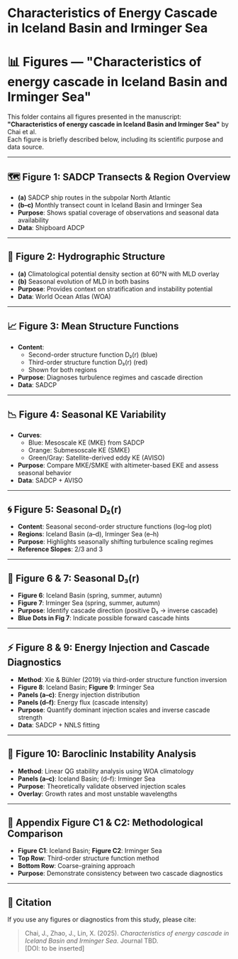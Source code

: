 # Characteristics of Energy Cascade in Iceland Basin and Irminger Sea
# 📊 Figures — "Characteristics of energy cascade in Iceland Basin and Irminger Sea"

This folder contains all figures presented in the manuscript:  
**"Characteristics of energy cascade in Iceland Basin and Irminger Sea"** by Chai et al.  
Each figure is briefly described below, including its scientific purpose and data source.

---

## 🗺️ Figure 1: SADCP Transects & Region Overview
- **(a)** SADCP ship routes in the subpolar North Atlantic  
- **(b–c)** Monthly transect count in Iceland Basin and Irminger Sea  
- **Purpose**: Shows spatial coverage of observations and seasonal data availability  
- **Data**: Shipboard ADCP

---

## 🌊 Figure 2: Hydrographic Structure
- **(a)** Climatological potential density section at 60°N with MLD overlay  
- **(b)** Seasonal evolution of MLD in both basins  
- **Purpose**: Provides context on stratification and instability potential  
- **Data**: World Ocean Atlas (WOA)

---

## 📈 Figure 3: Mean Structure Functions
- **Content**:  
  - Second-order structure function D₂(r) (blue)  
  - Third-order structure function D₃(r) (red)  
  - Shown for both regions  
- **Purpose**: Diagnoses turbulence regimes and cascade direction  
- **Data**: SADCP

---

## 📉 Figure 4: Seasonal KE Variability
- **Curves**:  
  - Blue: Mesoscale KE (MKE) from SADCP  
  - Orange: Submesoscale KE (SMKE)  
  - Green/Gray: Satellite-derived eddy KE (AVISO)  
- **Purpose**: Compare MKE/SMKE with altimeter-based EKE and assess seasonal behavior  
- **Data**: SADCP + AVISO

---

## 🌀 Figure 5: Seasonal D₂(r)
- **Content**: Seasonal second-order structure functions (log–log plot)  
- **Regions**: Iceland Basin (a–d), Irminger Sea (e–h)  
- **Purpose**: Highlights seasonally shifting turbulence scaling regimes  
- **Reference Slopes**: 2/3 and 3

---

## 🔁 Figure 6 & 7: Seasonal D₃(r)
- **Figure 6**: Iceland Basin (spring, summer, autumn)  
- **Figure 7**: Irminger Sea (spring, summer, autumn)  
- **Purpose**: Identify cascade direction (positive D₃ → inverse cascade)  
- **Blue Dots in Fig 7**: Indicate possible forward cascade hints

---

## ⚡ Figure 8 & 9: Energy Injection and Cascade Diagnostics
- **Method**: Xie & Bühler (2019) via third-order structure function inversion  
- **Figure 8**: Iceland Basin; **Figure 9**: Irminger Sea  
- **Panels (a–c)**: Energy injection distribution  
- **Panels (d–f)**: Energy flux (cascade intensity)  
- **Purpose**: Quantify dominant injection scales and inverse cascade strength  
- **Data**: SADCP + NNLS fitting

---

## 📐 Figure 10: Baroclinic Instability Analysis
- **Method**: Linear QG stability analysis using WOA climatology  
- **Panels (a–c)**: Iceland Basin; (d–f): Irminger Sea  
- **Purpose**: Theoretically validate observed injection scales  
- **Overlay**: Growth rates and most unstable wavelengths


---

## 🔁 Appendix Figure C1 & C2: Methodological Comparison
- **Figure C1**: Iceland Basin; **Figure C2**: Irminger Sea  
- **Top Row**: Third-order structure function method  
- **Bottom Row**: Coarse-graining approach  
- **Purpose**: Demonstrate consistency between two cascade diagnostics

---

## 📎 Citation

If you use any figures or diagnostics from this study, please cite:

> Chai, J., Zhao, J., Lin, X. (2025). *Characteristics of energy cascade in Iceland Basin and Irminger Sea.* Journal TBD.  
> [DOI: to be inserted]

